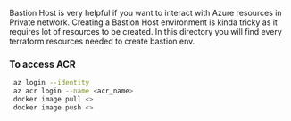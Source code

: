 Bastion Host is very helpful if you want to interact with Azure resources in Private network.  Creating a Bastion Host environment is kinda tricky as it requires lot of resources to be created. In this directory you will find every terraform resources needed to create bastion env.


### To access ACR
```bash
 az login --identity
 az acr login --name <acr_name>
 docker image pull <>
 docker image push <>
```
